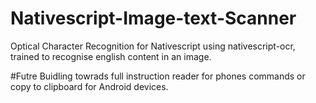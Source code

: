 # Nativescript-Image-text-Scanner
Optical Character Recognition for Nativescript using nativescript-ocr, trained to recognise english content in an image.

#Futre
Buidling towrads full instruction reader for phones commands or copy to clipboard for Android devices.
